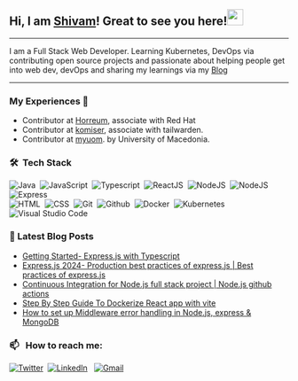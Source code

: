
 ## Hi, I am [Shivam](https://bio.link/shivams)! Great to see you here!<img src="https://github.com/TheDudeThatCode/TheDudeThatCode/blob/master/Assets/Hi.gif" width="29"> 

 ----
 I am a Full Stack Web Developer. Learning Kubernetes, DevOps via contributing open source projects and passionate about helping people get into web dev, devOps and sharing my learnings via my [Blog](https://shivam-sharma.hashnode.dev/)
 
---- 
### My Experiences 🙌
* Contributor at [Horreum](https://github.com/Hyperfoil/Horreum), associate with Red Hat
* Contributor at [komiser](https://github.com/tailwarden/komiser), associate with tailwarden.
* Contributor at [myuom](https://github.com/open-source-uom/myuom). by University of Macedonia.
    
### 🛠 &nbsp;Tech Stack
 
![Java](https://img.shields.io/badge/-Java-05122A?style=flat&logo=openjdk)&nbsp;
![JavaScript](https://img.shields.io/badge/-JavaScript-05122A?style=flat&logo=javascript)&nbsp;
![Typescript](https://img.shields.io/badge/-TypeScript-05122A?style=flat&logo=typescript)&nbsp;
![ReactJS](https://img.shields.io/badge/-React-05122A?style=flat&logo=react)&nbsp;
![NodeJS](https://img.shields.io/badge/-NodeJS-05122A?style=flat&logo=node.js)&nbsp;
![NodeJS](https://img.shields.io/badge/-NextJS-05122A?style=flat&logo=next.js)&nbsp;
![Express](https://img.shields.io/badge/-Express-05122A?style=flat&logo=express)<br />
![HTML](https://img.shields.io/badge/-HTML-05122A?style=flat&logo=HTML5)&nbsp;
![CSS](https://img.shields.io/badge/-CSS-05122A?style=flat&logo=CSS3&logoColor=1572B6)&nbsp;
![Git](https://img.shields.io/badge/-Git-05122A?style=flat&logo=git)&nbsp;
![Github](https://img.shields.io/badge/-Github-05122A?style=flat&logo=github)&nbsp;
![Docker](https://img.shields.io/badge/-Docker-05122A?style=flat&logo=docker)&nbsp;
![Kubernetes](https://img.shields.io/badge/-Kubernetes-05122A?style=flat&logo=kubernetes)&nbsp;
![Visual Studio Code](https://img.shields.io/badge/-Visual%20Studio%20Code-05122A?style=flat&logo=visual-studio-code&logoColor=007ACC)&nbsp;

### 📕 Latest Blog Posts

<!-- BLOG-POST-LIST:START -->
- [Getting Started- Express.js with Typescript](https://shivam-sharma.hashnode.dev/getting-started-expressjs-with-typescript)
- [Express.js 2024- Production best practices of express.js | Best practices of express.js](https://shivam-sharma.hashnode.dev/expressjs-2024-production-best-practices-of-expressjs-best-practices-of-expressjs)
- [Continuous Integration for Node.js full stack project | Node.js github actions](https://shivam-sharma.hashnode.dev/continuous-integration-for-nodejs-full-stack-project-nodejs-github-actions)
- [Step By Step Guide To Dockerize React app with vite](https://shivam-sharma.hashnode.dev/step-by-step-guide-to-dockerize-react-app-with-vite)
- [How to set up Middleware error handling in Node.js, express &amp; MongoDB](https://shivam-sharma.hashnode.dev/how-to-set-up-middleware-error-handling-in-nodejs-express-mongodb)
<!-- BLOG-POST-LIST:END -->

### 📫 &nbsp; How to reach me:

<a href="https://twitter.com/shivamstwt1/"><img alt="Twitter" src="https://img.shields.io/badge/Twitter%20-%230077B5.svg?&style=flat&logo=twitter&logoColor=white"/></a>&nbsp;
<a href="https://www.linkedin.com/in/meshivamsharma/"><img alt="LinkedIn" src="https://img.shields.io/badge/linkedin%20-%230077B5.svg?&style=flat&logo=linkedin&logoColor=white"/></a> &nbsp;
<a href="mailto:meshivam81@gmail.com"><img alt="Gmail" src="https://img.shields.io/badge/Gmail-D14836?style=flat&logo=gmail&logoColor=white" /></a> &nbsp;

<!--- ### 🏆 Achievement.
[![@shivamsharma7's Holopin board](https://holopin.me/shivamsharma7)](https://holopin.io/@shivamsharma7) -->
